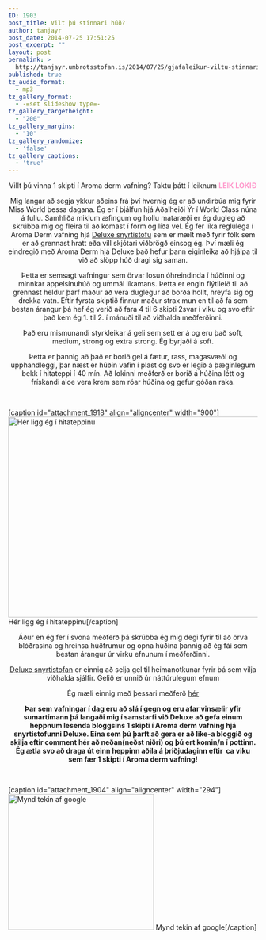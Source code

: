 ```yaml
---
ID: 1903
post_title: Vilt þú stinnari húð?
author: tanjayr
post_date: 2014-07-25 17:51:25
post_excerpt: ""
layout: post
permalink: >
  http://tanjayr.umbrotsstofan.is/2014/07/25/gjafaleikur-viltu-stinnari-hud/
published: true
tz_audio_format:
  - mp3
tz_gallery_format:
  - -=set slideshow type=-
tz_gallery_targetheight:
  - "200"
tz_gallery_margins:
  - "10"
tz_gallery_randomize:
  - 'false'
tz_gallery_captions:
  - 'true'
---
```

<p style="text-align: center;">Villt þú vinna 1 skipti í Aroma derm vafning? Taktu þátt í leiknum
<strong><span style="color: #ff99cc;">LEIK LOKIÐ</span></strong>
<!--more--></p>
<p style="text-align: center;">Mig langar að segja ykkur aðeins frá því hvernig ég er að undirbúa mig fyrir Miss World þessa dagana. Ég er í þjálfun hjá Aðalheiði Ýr í World Class núna á fullu. Samhliða miklum æfingum og hollu mataræði er ég dugleg að skrúbba mig og fleira til að komast í form og líða vel. Ég fer líka reglulega í Aroma Derm vafning hjá <a title="Deluxe snyrtistofu" href="https://www.facebook.com/pages/Deluxe-snyrti-og-dekurstofa/475364709245871?fref=ts" target="_blank">Deluxe snyrtistofu</a> sem er mælt með fyrir fólk sem er að grennast hratt eða vill skjótari viðbrögð einsog ég. Því mæli ég eindregið með Aroma Derm hjá Deluxe það hefur þann eiginleika að hjálpa til við að slöpp húð dragi sig saman.</p>
<p style="text-align: center;">Þetta er semsagt vafningur sem örvar losun óhreindinda í húðinni og minnkar appelsínuhúð og ummál líkamans. Þetta er engin flýtileið til að grennast heldur þarf maður að vera duglegur að borða hollt, hreyfa sig og drekka vatn. Eftir fyrsta skiptið finnur maður strax mun en til að fá sem bestan árangur þá hef ég verið að fara 4 til 6 skipti 2svar í viku og svo eftir það kem ég 1. til 2. í mánuði til að viðhalda meðferðinni.</p>
<p style="text-align: center;">Það eru mismunandi styrkleikar á geli sem sett er á og eru það soft, medium, strong og extra strong. Ég byrjaði á soft.</p>
<p style="text-align: center;">Þetta er þannig að það er borið gel á fætur, rass, magasvæði og upphandleggi, þar næst er húðin vafin í plast og svo er legið á þæginlegum bekk í hitateppi í 40 mín. Að lokinni meðferð er borið á húðina létt og frískandi aloe vera krem sem róar húðina og gefur góðan raka.</p>
&nbsp;

[caption id="attachment_1918" align="aligncenter" width="900"]<img class="size-large wp-image-1918" src="http://www.tanjayr.com/wp-content/uploads/2014/07/Vafningur12-1024x461.jpg" alt="Hér ligg ég í hitateppinu" width="900" height="405" /> Hér ligg ég í hitateppinu[/caption]
<p style="text-align: center;">Áður en ég fer í svona meðferð þá skrúbba ég mig degi fyrir til að örva blóðrasina og hreinsa húðfrumur og opna húðina þannig að ég fái sem bestan árangur úr virku efnunum í meðferðinni.</p>
<p style="text-align: center;"><a href="http://www.deluxe.is/">Deluxe snyrtistofan</a> er einnig að selja gel til heimanotkunar fyrir þá sem vilja viðhalda sjálfir. Gelið er unnið úr náttúrulegum efnum</p>
<p style="text-align: center;">Ég mæli einnig með þessari meðferð <a href="http://www.tanjayr.com/gledilega-helgi/">hér</a></p>
<p style="text-align: center;"><strong>Þar sem vafningar í dag eru að slá í gegn og eru afar vinsælir yfir sumartímann þá langaði mig í samstarfi við Deluxe að gefa einum heppnum lesenda bloggsins 1 skipti í Aroma derm vafning hjá snyrtistofunni Deluxe. Eina sem þú þarft að gera er að like-a bloggið og skilja eftir comment hér að neðan(neðst niðri) og þú ert komin/n í pottinn. Ég ætla svo að draga út einn heppinn aðila á þriðjudaginn eftir  ca viku sem fær 1 skipti í Aroma derm vafning!</strong></p>
&nbsp;

[caption id="attachment_1904" align="aligncenter" width="294"]<img class="wp-image-1904" src="http://www.tanjayr.com/wp-content/uploads/2014/07/vafningur.jpg" alt="Mynd tekin af google" width="294" height="274" /> Mynd tekin af google[/caption]
